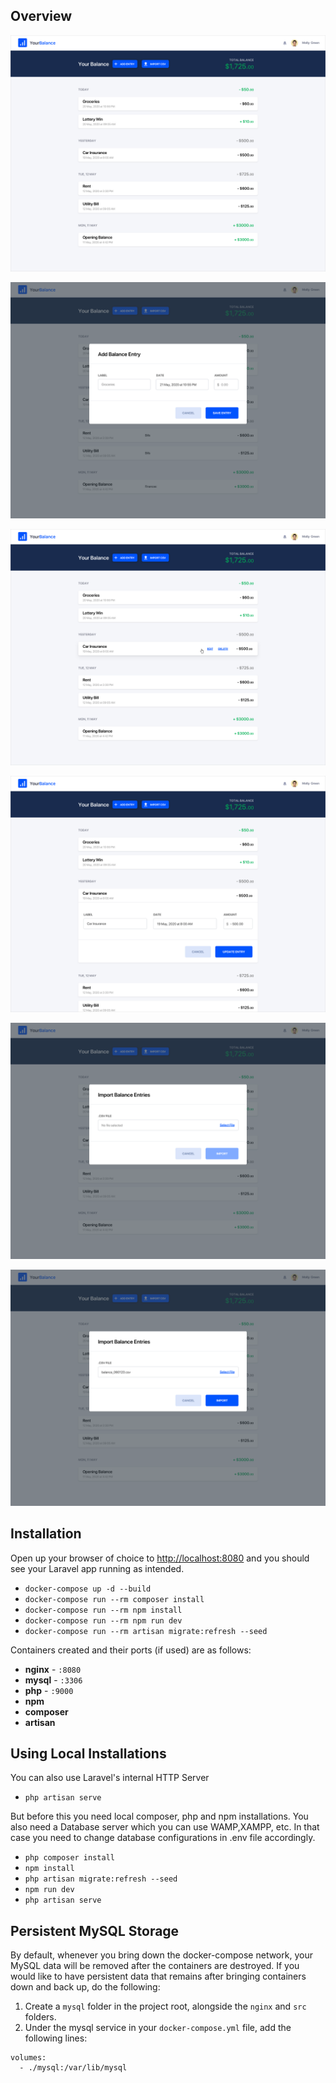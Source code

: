 ## Overview

![App overview 1](mockups/yourbalance-1-default@2x.png)

![App overview 1](mockups/yourbalance-2-add-item-modal@2x.png)

![App overview 1](mockups/yourbalance-3-rollover-actions@2x.png)

![App overview 1](mockups/yourbalance-4-edit-item@2x.png)

![App overview 1](mockups/yourbalance-5-import-csv-no-file@2x.png)

![App overview 1](mockups/yourbalance-6-import-csv-file-selected@2x.png)

## Installation

Open up your browser of choice to [http://localhost:8080](http://localhost:8080) and you should see your Laravel app running as intended.

- `docker-compose up -d --build`
- `docker-compose run --rm composer install`
- `docker-compose run --rm npm install`
- `docker-compose run --rm npm run dev`
- `docker-compose run --rm artisan migrate:refresh --seed`

Containers created and their ports (if used) are as follows:

- **nginx** - `:8080`
- **mysql** - `:3306`
- **php** - `:9000`
- **npm**
- **composer**
- **artisan**

## Using Local Installations

You can also use Laravel's internal HTTP Server

- `php artisan serve`

But before this you need local composer, php and npm installations. You also need a Database server which you can use WAMP,XAMPP, etc. In that case you need to change database configurations in .env file accordingly.

- `php composer install`
- `npm install`
- `php artisan migrate:refresh --seed`
- `npm run dev`
- `php artisan serve`

## Persistent MySQL Storage

By default, whenever you bring down the docker-compose network, your MySQL data will be removed after the containers are destroyed. If you would like to have persistent data that remains after bringing containers down and back up, do the following:

1. Create a `mysql` folder in the project root, alongside the `nginx` and `src` folders.
2. Under the mysql service in your `docker-compose.yml` file, add the following lines:

```
volumes:
  - ./mysql:/var/lib/mysql
```
